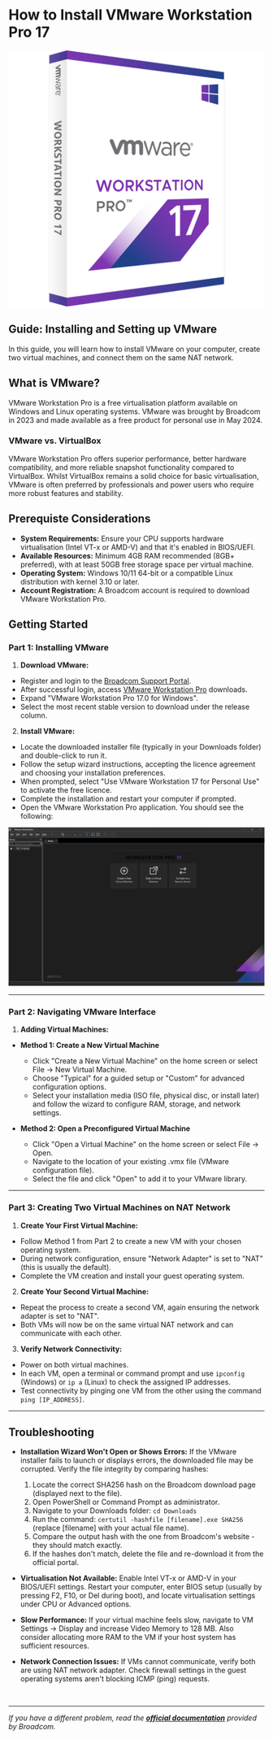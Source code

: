 # How to Install VMware Workstation Pro 17

![alt text](<Active Directory & User Management/images/VMware17Pro-1171461506.png>)

## Guide: Installing and Setting up VMware
In this guide, you will learn how to install VMware on your computer, create two virtual machines, and connect them on the same NAT network.

## What is VMware?
VMware Workstation Pro is a free virtualisation platform available on Windows and Linux operating systems. VMware was brought by Broadcom in 2023 and made available as a free product for personal use in May 2024.

### VMware vs. VirtualBox
VMware Workstation Pro offers superior performance, better hardware compatibility, and more reliable snapshot functionality compared to VirtualBox. Whilst VirtualBox remains a solid choice for basic virtualisation, VMware is often preferred by professionals and power users who require more robust features and stability.


## Prerequiste Considerations

- **System Requirements:** Ensure your CPU supports hardware virtualisation (Intel VT-x or AMD-V) and that it's enabled in BIOS/UEFI.
- **Available Resources:** Minimum 4GB RAM recommended (8GB+ preferred), with at least 50GB free storage space per virtual machine.
- **Operating System:** Windows 10/11 64-bit or a compatible Linux distribution with kernel 3.10 or later.
- **Account Registration:** A Broadcom account is required to download VMware Workstation Pro.


## Getting Started

### Part 1: Installing VMware

1. **Download VMware:**

- Register and login to the <a href="https://support.broadcom.com">Broadcom Support Portal</a>.
- After successful login, access <a href="https://support.broadcom.com/group/ecx/productdownloads?subfamily=VMware%20Workstation%20Pro&freeDownloads=true">VMware Workstation Pro</a> downloads.
- Expand "VMware Workstation Pro 17.0 for Windows".
- Select the most recent stable version to download under the release column.

2. **Install VMware:**

- Locate the downloaded installer file (typically in your Downloads folder) and double-click to run it.
- Follow the setup wizard instructions, accepting the licence agreement and choosing your installation preferences.
- When prompted, select "Use VMware Workstation 17 for Personal Use" to activate the free licence.
- Complete the installation and restart your computer if prompted.
- Open the VMware Workstation Pro application. You should see the following:

![alt text](<Active Directory & User Management/images/image.png>)

---

### Part 2: Navigating VMware Interface

1. **Adding Virtual Machines:**

- **Method 1: Create a New Virtual Machine**
    - Click "Create a New Virtual Machine" on the home screen or select File → New Virtual Machine.
    - Choose "Typical" for a guided setup or "Custom" for advanced configuration options.
    - Select your installation media (ISO file, physical disc, or install later) and follow the wizard to configure RAM, storage, and network settings.

- **Method 2: Open a Preconfigured Virtual Machine**
    - Click "Open a Virtual Machine" on the home screen or select File → Open.
    - Navigate to the location of your existing .vmx file (VMware configuration file).
    - Select the file and click "Open" to add it to your VMware library.

---

### Part 3: Creating Two Virtual Machines on NAT Network

1. **Create Your First Virtual Machine:**

- Follow Method 1 from Part 2 to create a new VM with your chosen operating system.
- During network configuration, ensure "Network Adapter" is set to "NAT" (this is usually the default).
- Complete the VM creation and install your guest operating system.


2. **Create Your Second Virtual Machine:**

- Repeat the process to create a second VM, again ensuring the network adapter is set to "NAT".
- Both VMs will now be on the same virtual NAT network and can communicate with each other.

3. **Verify Network Connectivity:**

- Power on both virtual machines.
- In each VM, open a terminal or command prompt and use `ipconfig` (Windows) or `ip a` (Linux) to check the assigned IP addresses.
- Test connectivity by pinging one VM from the other using the command `ping [IP_ADDRESS]`.

---

## Troubleshooting

- **Installation Wizard Won't Open or Shows Errors:** If the VMware installer fails to launch or displays errors, the downloaded file may be corrupted. Verify the file integrity by comparing hashes:

    1. Locate the correct SHA256 hash on the Broadcom download page (displayed next to the file).
    2. Open PowerShell or Command Prompt as administrator.
    3. Navigate to your Downloads folder: `cd Downloads`
    4. Run the command: `certutil -hashfile [filename].exe SHA256` (replace [filename] with your actual file name).
    5. Compare the output hash with the one from Broadcom's website - they should match exactly.
    6. If the hashes don't match, delete the file and re-download it from the official portal.

- **Virtualisation Not Available:** Enable Intel VT-x or AMD-V in your BIOS/UEFI settings. Restart your computer, enter BIOS setup (usually by pressing F2, F10, or Del during boot), and locate virtualisation settings under CPU or Advanced options.
- **Slow Performance:** If your virtual machine feels slow, navigate to VM Settings → Display and increase Video Memory to 128 MB. Also consider allocating more RAM to the VM if your host system has sufficient resources.
- **Network Connection Issues:** If VMs cannot communicate, verify both are using NAT network adapter. Check firewall settings in the guest operating systems aren't blocking ICMP (ping) requests.

<br>

---

*If you have a different problem, read the <a href="https://techdocs.broadcom.com/us/en/vmware-cis/desktop-hypervisors/workstation-pro/17-0.html">**official documentation**</a> provided by Broadcom.*
